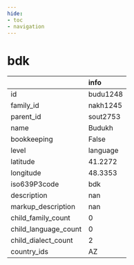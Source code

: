 ```yaml
---
hide:
- toc
- navigation
---
```

# bdk
|                      | info     |
|:---------------------|:---------|
| id                   | budu1248 |
| family_id            | nakh1245 |
| parent_id            | sout2753 |
| name                 | Budukh   |
| bookkeeping          | False    |
| level                | language |
| latitude             | 41.2272  |
| longitude            | 48.3353  |
| iso639P3code         | bdk      |
| description          | nan      |
| markup_description   | nan      |
| child_family_count   | 0        |
| child_language_count | 0        |
| child_dialect_count  | 2        |
| country_ids          | AZ       |